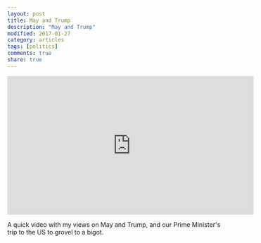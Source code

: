 ```yaml
---
layout: post
title: May and Trump
description: "May and Trump"
modified: 2017-01-27
category: articles
tags: [politics]
comments: true
share: true
---
```


<iframe width="560" height="315" src="https://www.youtube.com/embed/qKdgnvlecsQ" frameborder="0" allowfullscreen></iframe>

A quick video with my views on May and Trump, and our Prime Minister's trip to the US to grovel to a bigot.

